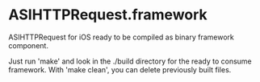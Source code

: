 ASIHTTPRequest.framework
========================

ASIHTTPRequest for iOS ready to be compiled as binary framework component.

Just run 'make' and look in the ./build directory for the ready to consume framework.
With 'make clean', you can delete previously built files.
